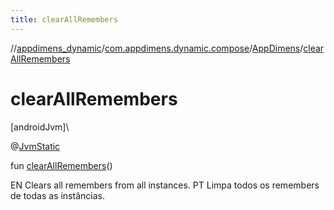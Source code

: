 ```yaml
---
title: clearAllRemembers
---
```

//[appdimens_dynamic](../../../index.html)/[com.appdimens.dynamic.compose](../index.html)/[AppDimens](index.html)/[clearAllRemembers](clear-all-remembers.html)



# clearAllRemembers



[androidJvm]\




@[JvmStatic](https://kotlinlang.org/api/core/kotlin-stdlib/kotlin.jvm/-jvm-static/index.html)



fun [clearAllRemembers](clear-all-remembers.html)()



EN Clears all remembers from all instances. PT Limpa todos os remembers de todas as instâncias.



